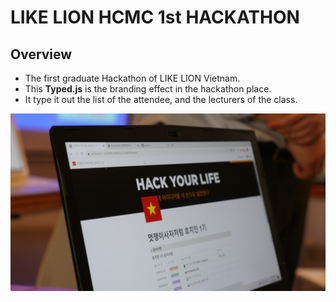 # LIKE LION HCMC 1st HACKATHON

## Overview

- The first graduate Hackathon of LIKE LION Vietnam.
- This **Typed.js** is the branding effect in the hackathon place.
- It type it out the list of the attendee, and the lecturers of the class.

![likelion](./likelion_hcmc.JPG)
